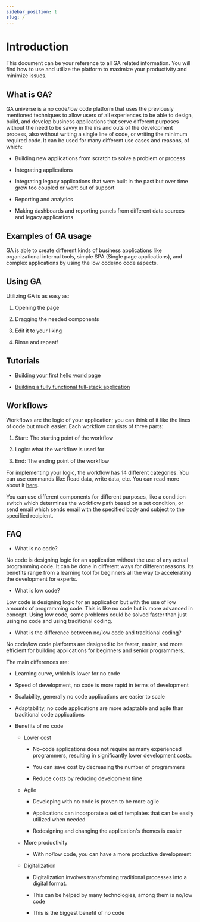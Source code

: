```yaml
---
sidebar_position: 1
slug: /
---
```


# Introduction

This document can be your reference to all GA related information. You
will find how to use and utilize the platform to maximize your
productivity and minimize issues.

## What is GA?

GA universe is a no code/low code platform that uses the previously
mentioned techniques to allow users of all experiences to be able to
design, build, and develop business applications that serve different
purposes without the need to be savvy in the ins and outs of the
development process, also without writing a single line of code, or
writing the minimum required code. It can be used for many different use
cases and reasons, of which:

- Building new applications from scratch to solve a problem or
  process

- Integrating applications

- Integrating legacy applications that were built in the past but over
  time grew too coupled or went out of support

- Reporting and analytics

- Making dashboards and reporting panels from different data sources
  and legacy applications

## Examples of GA usage

GA is able to create different kinds of business applications like
organizational internal tools, simple SPA (Single page
applications), and complex applications by
using the low code/no code aspects.

## Using GA

Utilizing GA is as easy as:

1. Opening the page

2. Dragging the needed components

3. Edit it to your liking

4. Rinse and repeat!

## Tutorials

- [Building your first hello world page](#)

- [Building a fully functional full-stack
  application](#)

## Workflows

Workflows are the logic of your application; you can think of it like
the lines of code but much easier. Each workflow consists of three
parts:

1. Start: The starting point of the workflow

2. Logic: what the workflow is used for

3. End: The ending point of the workflow

For implementing your logic, the workflow has 14 different categories.
You can use commands like: Read data, write data, etc. You can read more
about it [here](/category/workflows-1/).

You can use different components for different purposes, like a
condition switch which determines the workflow path based on a set
condition, or send email which sends email with the specified body and
subject to the specified recipient.

## FAQ

- What is no code?

No code is designing logic for an application without the use of any
actual programming code. It can be done in different ways for different
reasons. Its benefits range from a learning tool for beginners all the
way to accelerating the development for experts.

- What is low code?

Low code is designing logic for an application but with the use of low
amounts of programming code. This is like no code but is more advanced
in concept. Using low code, some problems could be solved faster than
just using no code and using traditional coding.

- What is the difference between no/low code and traditional coding?

No code/low code platforms are designed to be faster, easier, and more
efficient for building applications for beginners and senior
programmers.

The main differences are:

- Learning curve, which is lower for no code

- Speed of development, no code is more rapid in terms of development

- Scalability, generally no code applications are easier to scale

- Adaptability, no code applications are more adaptable and agile than
  traditional code applications

- Benefits of no code

  - Lower cost

    - No-code applications does not require as many experienced programmers, resulting in significantly lower development costs.

    - You can save cost by decreasing the number of programmers

    - Reduce costs by reducing development time

  - Agile

    - Developing with no code is proven to be more agile

    - Applications can incorporate a set of templates that can be easily utilized when needed

    - Redesigning and changing the application's themes is easier

  - More productivity

    - With no/low code, you can have a more productive development

  - Digitalization

    - Digitalization involves transforming traditional processes into a digital format.

    - This can be helped by many technologies, among them is no/low code

    - This is the biggest benefit of no code
